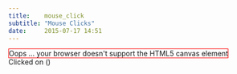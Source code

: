 ```yaml
---
title:    mouse_click
subtitle: "Mouse Clicks"
date:     2015-07-17 14:51
---
```


<div class="col-md-12">
    <canvas id="gl-canvas" width="512" height="512" style="border: 1px solid red;">
        Oops ... your browser doesn't support the HTML5 canvas element
    </canvas>
</div>

<div class="row">
    <div class="col-md-12 text-center">
        Clicked on (<span id="info"></span>)<br/><br/>
    </div>
</div>